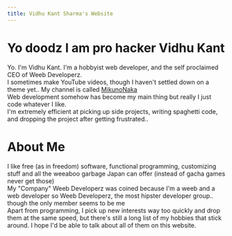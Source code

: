 ```yaml
---
title: Vidhu Kant Sharma's Website
---
```


# Yo doodz I am pro hacker Vidhu Kant

Yo. I'm Vidhu Kant. I'm a hobbyist web developer, and the self proclaimed CEO of Weeb Developerz.  
I sometimes make YouTube videos, though I haven't settled down on a theme yet.. My channel is called [MikunoNaka](https://youtube.mikunonaka.net)  
Web development somehow has become my main thing but really I just code whatever I like.  
I'm extremely efficient at picking up side projects, writing spaghetti code, and dropping the project after getting frustrated..  

# About Me

I like free (as in freedom) software, functional programming, customizing stuff and all the weeaboo garbage Japan can offer (instead of gacha games never get those)  
My "Company" Weeb Developerz was coined because I'm a weeb and a web developer so Weeb Developerz, the most hipster developer group.. 
though the only member seems to be me  
Apart from programming, I pick up new interests way too quickly and drop them at the same speed,
but there's still a long list of my hobbies that stick around. I hope I'd be able to talk about all of them on this website.  
